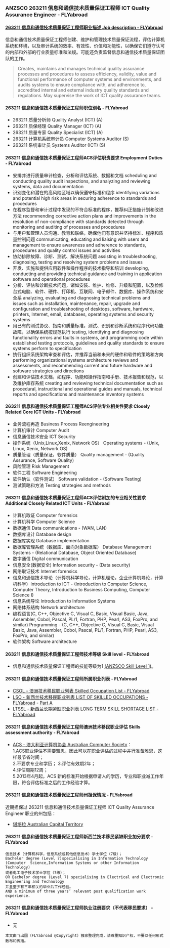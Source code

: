 ### ANZSCO 263211 信息和通信技术质量保证工程师 ICT Quality Assurance Engineer - FLYabroad ###

####  [263211 信息和通信技术质量保证工程师职业描述 Job description - FLYabroad](http://www.flyabroadvisa.com/anzsco/2632.html#263211)

信息和通信技术质量保证工程师创建、维护和管理技术质量保证流程，评估计算机系统和环境，以及审计系统的效率、有效性、价值和功能性，以确保它们遵守认可的内部和外部的行业质量标准和法规。可能还负责监督信息和通信技术质量保证团队的工作。

> Creates, maintains and manages technical quality assurance processes and procedures to assess efficiency, validity, value and functional performance of computer systems and environments, and audits systems to ensure compliance with, and adherence to, accredited internal and external industry quality standards and regulations. May supervise the work of ICT quality assurance teams.

#### 263211 信息和通信技术质量保证工程师职位别名 - FLYabroad
 
- 263211	 质量分析师 Quality Analyst (ICT) (A)
- 263211 质保经理 Quality Manager (ICT) (A)
- 263211 质量专家 Quality Specialist (ICT) (A)
- 263211 计算机系统审计员 Computer Systems Auditor (S)
- 263211 系统审计员 Systems Auditor (ICT) (S)

#### 263211 信息和通信技术质量保证工程师ACS评估职责要求 Employment Duties - FLYabroad

- 安排并进行质量审计检查，分析和评估系统、数据和文档 scheduling and conducting quality audit inspections, and analyzing and reviewing systems, data and documentation 
- 识别变化和潜在的高风险区域以确保遵守标准和程序 identifying variations and potential high risk areas in securing adherence to standards and procedures 
- 在程序监督和审计过程中发现的不符合标准的程序，推荐纠正措施计划和改进方法 recommending corrective action plans and improvements in the resolution of non-compliance with standards detected through monitoring and auditing of processes and procedures 
- 与用户和管理人员沟通、教育和联络，确保他们有意识并坚持标准、程序和质量控制问题 communicating, educating and liaising with users and management to ensure awareness and adherence to standards, procedures and quality control issues and activities 
- 协助排除故障、诊断、测试、解决系统问题 assisting in troubleshooting, diagnosing, testing and resolving system problems and issues 
- 开发、实施和提供应用软件和操作程序的技术指导和培训 developing, conducting and providing technical guidance and training in application software and operational procedures 
- 分析、评估和诊断技术问题，诸如安装、维护、维修、升级和配置，以及检修台式电脑、软件、硬件、打印机、互联网、电子邮件、数据库、操作系统和安全系 analyzing, evaluating and diagnosing technical problems and issues such as installation, maintenance, repair, upgrade and configuration and troubleshooting of desktops, software, hardware, printers, Internet, email, databases, operating systems and security systems 
- 用已有的测试协议、指南和质量标准，测试、识别和诊断系统和程序代码功能故障，以确保系统按规范执行 testing, identifying and diagnosing functionality errors and faults in systems, and programming code within established testing protocols, guidelines and quality standards to ensure systems perform to specification 
- 执行组织系统架构审查和评估，并推荐当前和未来的硬件和软件的策略和方向 performing organizational systems architecture reviews and assessments, and recommending current and future hardware and software strategies and directions 
- 创建和评估技术文档，如程序、功能和操作指南和手册、技术报告和规范，以及维护库存系统 creating and reviewing technical documentation such as procedural, instructional and operational guides and manuals, technical reports and specifications and maintenance inventory systems 

#### 263211 信息和通信技术质量保证工程师ACS评估专业相关性要求 Closely Related Core ICT Units - FLYabroad

- 业务流程再造 Business Process Reengineering 
- 计算机审计 Computer Audit 
- 信息通信技术安全 ICT Security 
- 操作系统（Unix,Linux,Xenix, Network OS） Operating systems - (Unix, Linux, Xenix, Network OS) 
- 质量管理（质量保证，软件质量） Quality management - (Quality Assurance, Software Quality) 
- 风险管理 Risk Management 
- 软件工程 Software Engineering  
- 软件确认（软件测试） Software validation - (Software Testing) 
- 测试策略和方法 Testing strategies and methods 

#### 263211 信息和通信技术质量保证工程师ACS评估附加的专业相关性要求 Additional Closely Related ICT Units - FLYabroad

- 计算机取证 Computer forensics 
- 计算机科学 Computer Science 
- 数据通信 Data communications - (WAN, LAN) 
- 数据库设计 Database design 
- 数据库实现 Database implementation 
- 数据库管理系统（数据库、面向对象数据库） Database Management Systems - (Relational Database, Object Oriented Database) 
- 数字通信 Digital communication 
- 信息安全(数据安全) Information security - (Data security) 
- 网络取证技术 Internet forensics 
- 信息和通信技术导论（计算机科学导论，计算机理论，企业计算机导论，计算机科学）Introduction to ICT - (Introduction to Computer Science, Computer Theory, Introduction to Business Computing, Computer Science I) 
- 信息系统导论 Introduction to Information Systems 
- 网络体系结构 Network architecture
- 编程语言(C, C++, Objective C, Visual C, Basic, Visual Basic, Java, Assembler, Cobol, Pascal, PL/1, Fortran, PHP, Pearl, AS3, FoxPro, and similar) Programming - (C, C++, Objective C, Visual C, Basic, Visual Basic, Java, Assembler, Cobol, Pascal, PL/1, Fortran, PHP, Pearl, AS3, FoxPro, and similar) 
- 软件架构 Software architecture 

#### 263211 信息和通信技术质量保证工程师技术等级 Skill level - FLYabroad

- 信息和通信技术质量保证工程师的技能等级为1 [(ANZSCO Skill Level 1)](http://www.flyabroadvisa.com/anzsco/)。

#### 263211 信息和通信技术质量保证工程师所属职业列表 - FLYabroad

- [CSOL - 澳洲技术移民职业列表 Skilled Occupation List - FLYabroad](http://www.flyabroadvisa.com/sol/)
- [LSO - 新西兰技术移民职业列表 LIST OF SKILLED OCCUPATIONS - FLYabroad](http://nz.flyabroadvisa.com/lso/) - [Part A](parta)
- [LTSSL - 新西兰长期紧缺职业列表 LONG TERM SKILL SHORTAGE LIST - FLYabroad](http://nz.flyabroadvisa.com/work-residence/ltssl.html)

#### 263211 信息和通信技术质量保证工程师澳洲技术移民职业评估 Skills assessment authority - FLYabroad

- [ACS - 澳大利亚计算机协会 Australian Computer Society](http://www.flyabroadvisa.com/ass/acs.html)：      
1.ACS职业评估不需要雅思，因此可以在职业评估的过程中并行准备雅思，这样最节省时间；     
2.不要求专业和学历；
3.评估有效期2年；    
4.评估周期12周；   
5.2013年4月起，ACS 新的标准开始根据申请人的学历，专业和职业减工作年限，符合评估标准之后的工作经验才算。

#### 263211 信息和通信技术质量保证工程师州担保情况 - FLYabroad

近期担保过 263211 信息和通信技术质量保证工程师 ICT Quality Assurance Engineer 职业的州包括：

- [堪培拉 Australian Capital Territory](http://www.flyabroadvisa.com/zdb/act.html)

#### 263211 信息和通信技术质量保证工程师新西兰技术移民紧缺职业加分要求 - FLYabroad

    信息技术（计算机科学，信息系统或其他信息技术）学士学位（7级）；
    Bachelor degree (Level 7)specialising in Information Technology (Computer  Science,Information Systems or other Information Technology) 
    或者电工电子技术学士学位（7级）；
    OR Bachelor degree (Level 7) specialising in Electrical and Electronic  Engineering and Technology 
    并且至少有三年相关的毕业后工作经验。
    AND a minimum of three years’ relevant post qualification work experience.

#### 263211 信息和通信技术质量保证工程师执业注册要求（不代表移民要求） - FLYabroad

- 无

`本文由飞出国（FLYabroad @Copyright）独家整理完成，请尊重知识产权，不要以任何形式散布和传播。`